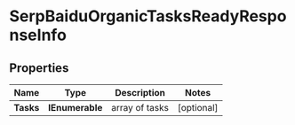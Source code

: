 # SerpBaiduOrganicTasksReadyResponseInfo


## Properties

| Name | Type | Description | Notes |
|------------ | ------------- | ------------- | -------------|
**Tasks** | **IEnumerable<SerpBaiduOrganicTasksReadyTaskInfo>** | array of tasks |[optional]|
